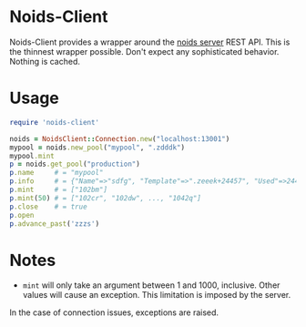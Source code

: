 Noids-Client
============

Noids-Client provides a wrapper around the [noids server](https://github.com/dbrower/noids) REST API.
This is the thinnest wrapper possible. Don't expect any sophisticated behavior. Nothing is cached.

# Usage

```ruby
require 'noids-client'

noids = NoidsClient::Connection.new("localhost:13001")
mypool = noids.new_pool("mypool", ".zdddk")
mypool.mint
p = noids.get_pool("production")
p.name     # = "mypool"
p.info     # = {"Name"=>"sdfg", "Template"=>".zeeek+24457", "Used"=>24457, "Max"=>-1, "Closed"=>false, "LastMint"=>"2014-06-16T14:27:19.022553001-04:00"}
p.mint     # = ["102bm"]
p.mint(50) # = ["102cr", "102dw", ..., "1042q"]
p.close    # = true
p.open
p.advance_past('zzzs')
```

# Notes

* `mint` will only take an argument between 1 and 1000, inclusive. Other values will cause an exception.
This limitation is imposed by the server.

In the case of connection issues, exceptions are raised.
